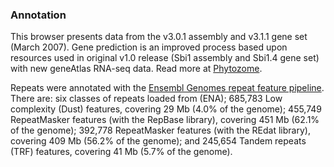 ### Annotation

This browser presents data from the v3.0.1 assembly and v3.1.1 gene set
(March 2007). Gene prediction is an improved process based upon
resources used in original v1.0 release (Sbi1 assembly and Sbi1.4 gene
set) with new geneAtlas RNA-seq data. Read more at
[Phytozome](https://phytozome.jgi.doe.gov/pz/portal.html#!info?alias=Org_Sbicolor).

Repeats were annotated with the [Ensembl Genomes repeat feature
pipeline](http://ensemblgenomes.org/info/data/repeat_features). There
are: six classes of repeats loaded from (ENA); 685,783 Low complexity
(Dust) features, covering 29 Mb (4.0% of the genome); 455,749
RepeatMasker features (with the RepBase library), covering 451 Mb (62.1%
of the genome); 392,778 RepeatMasker features (with the REdat library),
covering 409 Mb (56.2% of the genome); and 245,654 Tandem repeats (TRF)
features, covering 41 Mb (5.7% of the genome).
